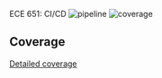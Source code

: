 ECE 651: CI/CD 
![pipeline](https://gitlab.oit.duke.edu/afsana.chowdhury/ece-651-sp-22-risk/badges/Eval-3-Development/pipeline.svg)
![coverage](https://gitlab.oit.duke.edu/afsana.chowdhury/ece-651-sp-22-risk/badges/edit-CI/CD/coverage.svg?job=test)
## Coverage
[Detailed coverage](https://afsana.chowdhury.pages.oit.duke.edu/ece-651-sp-22-risk/dashboard.html)
